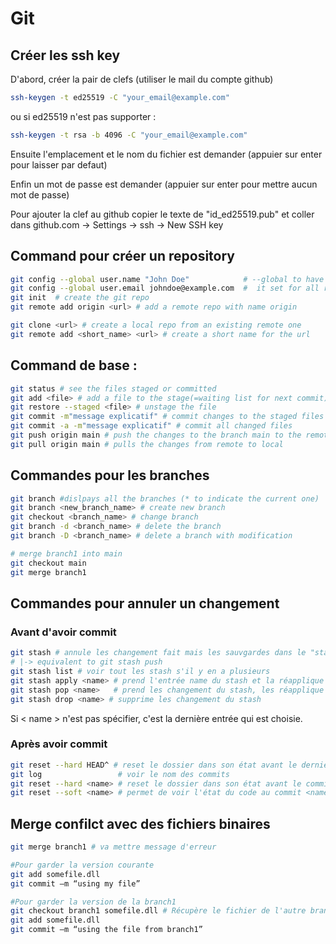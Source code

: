 # Git

## Créer les ssh key

D'abord, créer la pair de clefs (utiliser le mail du compte github)
``` bash
ssh-keygen -t ed25519 -C "your_email@example.com"
```
ou si ed25519 n'est pas supporter : 
``` bash
ssh-keygen -t rsa -b 4096 -C "your_email@example.com"
```

Ensuite l'emplacement et le nom du fichier est demander (appuier sur enter pour laisser par defaut) 

Enfin un mot de passe est demander (appuier sur enter pour mettre aucun mot de passe)

Pour ajouter la clef au github copier le texte de "id_ed25519.pub" et coller dans github.com -> Settings -> ssh -> New SSH key

## Command pour créer un repository

```bash
git config --global user.name "John Doe"            # --global to have
git config --global user.email johndoe@example.com  #  it set for all repo
git init  # create the git repo
git remote add origin <url> # add a remote repo with name origin

git clone <url> # create a local repo from an existing remote one
git remote add <short_name> <url> # create a short name for the url
```

## Command de base :

```bash
git status # see the files staged or committed
git add <file> # add a file to the stage(=waiting list for next commit)
git restore --staged <file> # unstage the file
git commit -m"message explicatif" # commit changes to the staged files
git commit -a -m"message explicatif" # commit all changed files
git push origin main # push the changes to the branch main to the remote repository named origin
git pull origin main # pulls the changes from remote to local
```

## Commandes pour les branches

```bash
git branch #dislpays all the branches (* to indicate the current one)
git branch <new_branch_name> # create new branch
git checkout <branch_name> # change branch
git branch -d <branch_name> # delete the branch
git branch -D <branch_name> # delete a branch with modification

# merge branch1 into main
git checkout main 
git merge branch1 
```

## Commandes pour annuler un changement

### Avant d'avoir commit

```bash
git stash # annule les changement fait mais les sauvgardes dans le "stash"
# |-> equivalent to git stash push
git stash list # voir tout les stash s'il y en a plusieurs
git stash apply <name> # prend l'entrée name du stash et la réapplique 
git stash pop <name>   # prend les changement du stash, les réapplique et supprime ceux si du stash
git stash drop <name> # supprime les changement du stash
```

Si < name > n'est pas spécifier, c'est la dernière entrée qui est choisie.

### Après avoir commit

```bash
git reset --hard HEAD^ # reset le dossier dans son état avant le dernier commit
git log                 # voir le nom des commits
git reset --hard <name> # reset le dossier dans son état avant le commit <name> 
git reset --soft <name> # permet de voir l'état du code au commit <name> sans rien supprimer
```

## Merge confilct avec des fichiers binaires

```bash
git merge branch1 # va mettre message d'erreur

#Pour garder la version courante 
git add somefile.dll 
git commit –m “using my file”

#Pour garder la version de la branch1
git checkout branch1 somefile.dll # Récupère le fichier de l'autre branch
git add somefile.dll 
git commit –m “using the file from branch1”
```
